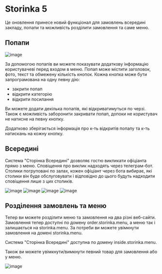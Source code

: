 # Storinka 5

Це оновлення принесе новий функціонал для замовлень всередині закладу, попапи та можливість розділити замовлення та саме меню.

## Попапи

![image](https://user-images.githubusercontent.com/88497879/163461697-7c6102dd-e193-4e0b-98e8-ae7e42b6a9ed.png)

За допомогою попапів ви можете показувати додаткову інформацію користувачеві перед входом в меню.
Попап може містити заголовок, фото, текст та обмежену кількість кнопок. Кожна кнопка може бути запрограмована на одну певну дію:
- закрити попап
- відкрити категорію
- відкрити посилання

Ви можете додати декілька попапів, які відкриватимуться по черзі. Також є можливість заборонити закривати попап, допоки не користувач не натисне на певну кнопку.

Додатково зберігається інформація про к-ть відкритів попапу та к-ть натискань на кожну кнопку.

## Всередині

Система "Сторінка Всередині" дозволяє гостю викликати офіціанта прямо з меню. Сповіщення про виклик надходять через телеграм-бот. Столики погруповані по залах, кожен офіціант через бота вибирає, які столики він буде обслуговувати і відповідно до цього будуть надходити сповіщення лише з цих столиків.

![image](https://user-images.githubusercontent.com/88497879/163623891-c3592047-9a4f-4deb-b4ab-eb281db07c14.png)
![image](https://user-images.githubusercontent.com/88497879/163624370-44be2158-82d1-4a0c-8c06-1a6c54e93763.png)
![image](https://user-images.githubusercontent.com/88497879/163624408-43b945a6-aabe-4c50-98ff-677ad320c736.png)
![image](https://user-images.githubusercontent.com/88497879/163624477-aa51b5a7-225c-4f11-9fe2-5ba291b88afa.png)

## Розділення замовлень та меню

Тепер ви можете розділити меню та замовлення на два різні веб-сайти. Замовлення тепер доступні по домену order.storinka.menu, а меню так і залишається на storinka.menu. За потреби ви можете увімкнути замовлення на домені storinka.menu.

Система "Сторінка Всередині" доступна по домену inside.storinka.menu.

Також ви можете увімкнути/вимкнути певний товар для замовлення або у меню.

![image](https://user-images.githubusercontent.com/88497879/163625095-00184143-f8b1-4a64-ace8-a2c3c9d7b14a.png)
